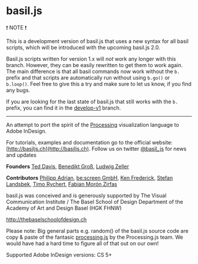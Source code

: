 basil.js
========

:exclamation: NOTE :exclamation:

This is a development version of basil.js that uses a new syntax for all basil scripts, which will be introduced with the upcoming basil.js 2.0.

Basil.js scripts written for version 1.x will *not* work any longer with this branch. However, they can be easily rewritten to get them to work again. The main difference is that all basil commands now work without the `b.` prefix and that scripts are automatically run without using `b.go()` or `b.loop()`. Feel free to give this a try and make sure to let us know, if you find any bugs.

If you are looking for the last state of basil.js that still works with the `b.` prefix, you can find it in the [develop-v1](https://github.com/basiljs/basil.js/blob/develop-v1) branch.

---

An attempt to port the spirit of the [Processing](http://processing.org/) visualization language to Adobe InDesign.

For tutorials, examples and documentation go to the official website: [http://basiljs.ch](http://basiljs.ch). Follow us on twitter [@basil_js](https://twitter.com/basil_js) for news and updates

**Founders**
[Ted Davis](http://teddavis.org), [Benedikt Groß](http://benedikt-gross.de), [Ludwig Zeller](http://ludwigzeller.de)

**Contributors**
[Philipp Adrian](http://philippadrian.com), [be:screen GmbH](http://bescreen.de), [Ken Frederick](http://kennethfrederick.de),
[Stefan Landsbek](http://47nord.de), [Timo Rychert](http://timorychert.de), [Fabian Morón Zirfas](http://fabianmoronzirfas.me)


basil.js was conceived and is generously supported by
The Visual Communication Institute / The Basel School of Design
Department of the Academy of Art and Design Basel (HGK FHNW)

http://thebaselschoolofdesign.ch

Please note: Big general parts e.g. random() of the basil.js source code are copy & paste
of the fantasic [processing.js](http://processingjs.org) by the Processing.js team. We would have had a hard time to figure all of that out on our own!

Supported Adobe InDesign versions: CS 5+

